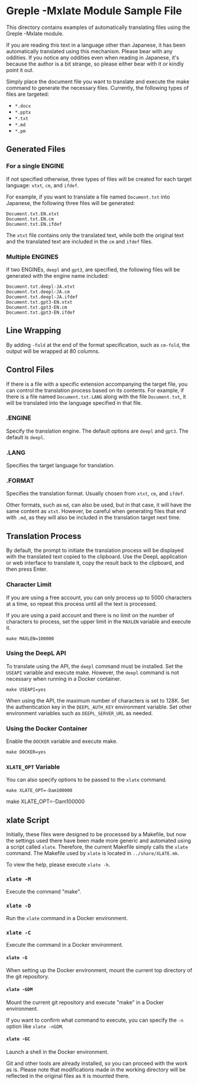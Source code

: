 # Greple -Mxlate Module Sample File

This directory contains examples of automatically translating files using the Greple -Mxlate module.

If you are reading this text in a language other than Japanese, it has been automatically translated using this mechanism. Please bear with any oddities. If you notice any oddities even when reading in Japanese, it's because the author is a bit strange, so please either bear with it or kindly point it out.

Simply place the document file you want to translate and execute the make command to generate the necessary files. Currently, the following types of files are targeted:

- `*.docx`
- `*.pptx`
- `*.txt`
- `*.md`
- `*.pm`

## Generated Files

### For a single ENGINE

If not specified otherwise, three types of files will be created for each target language: `xtxt`, `cm`, and `ifdef`.

For example, if you want to translate a file named `Document.txt` into Japanese, the following three files will be generated:

    Document.txt.EN.xtxt
    Document.txt.EN.cm
    Document.txt.EN.ifdef

The `xtxt` file contains only the translated text, while both the original text and the translated text are included in the `cm` and `ifdef` files.

### Multiple ENGINES

If two ENGINEs, `deepl` and `gpt3`, are specified, the following files will be generated with the engine name included:

    Document.txt.deepl-JA.xtxt
    Document.txt.deepl-JA.cm
    Document.txt.deepl-JA.ifdef
    Document.txt.gpt3-EN.xtxt
    Document.txt.gpt3-EN.cm
    Document.txt.gpt3-EN.ifdef

## Line Wrapping

By adding `-fold` at the end of the format specification, such as `cm-fold`, the output will be wrapped at 80 columns.

## Control Files

If there is a file with a specific extension accompanying the target file, you can control the translation process based on its contents. For example, if there is a file named `Document.txt.LANG` along with the file `Document.txt`, it will be translated into the language specified in that file.

### .ENGINE

Specify the translation engine. The default options are `deepl` and `gpt3`. The default is `deepl`.

### .LANG

Specifies the target language for translation.

### .FORMAT

Specifies the translation format. Usually chosen from `xtxt`, `cm`, and `ifdef`.

Other formats, such as `md`, can also be used, but in that case, it will have the same content as `xtxt`. However, be careful when generating files that end with `.md`, as they will also be included in the translation target next time.

## Translation Process

By default, the prompt to initiate the translation process will be displayed with the translated text copied to the clipboard. Use the DeepL application or web interface to translate it, copy the result back to the clipboard, and then press Enter.

### Character Limit

If you are using a free account, you can only process up to 5000 characters at a time, so repeat this process until all the text is processed.

If you are using a paid account and there is no limit on the number of characters to process, set the upper limit in the `MAXLEN` variable and execute it.

    make MAXLEN=100000

### Using the DeepL API

To translate using the API, the `deepl` command must be installed. Set the `USEAPI` variable and execute make. However, the `deepl` command is not necessary when running in a Docker container.

    make USEAPI=yes

When using the API, the maximum number of characters is set to 128K. Set the authentication key in the `DEEPL_AUTH_KEY` environment variable. Set other environment variables such as `DEEPL_SERVER_URL` as needed.

### Using the Docker Container

Enable the `DOCKER` variable and execute make.

    make DOCKER=yes

### `XLATE_OPT` Variable

You can also specify options to be passed to the `xlate` command.

    make XLATE_OPT=-Dam100000

make XLATE_OPT=-Dam100000

## xlate Script

Initially, these files were designed to be processed by a Makefile, but now the settings used there have been made more generic and automated using a script called `xlate`. Therefore, the current Makefile simply calls the `xlate` command. The Makefile used by `xlate` is located in `../share/XLATE.mk`.

To view the help, please execute `xlate -h`.

### `xlate -M`

Execute the command "make".

### `xlate -D`

Run the `xlate` command in a Docker environment.

### `xlate -C`

Execute the command in a Docker environment.

#### `xlate -G`

When setting up the Docker environment, mount the current top directory of the git repository.

#### `xlate -GDM`

Mount the current git repository and execute "make" in a Docker environment.

If you want to confirm what command to execute, you can specify the `-n` option like `xlate -nGDM`.

#### `xlate -GC`

Launch a shell in the Docker environment.

Git and other tools are already installed, so you can proceed with the work as is. Please note that modifications made in the working directory will be reflected in the original files as it is mounted there.
